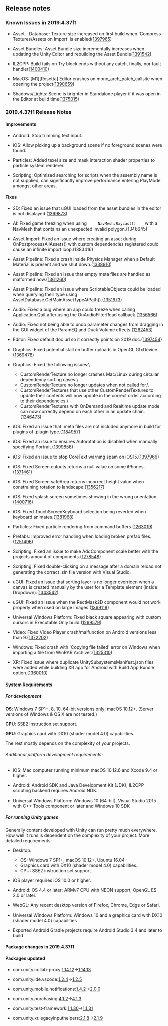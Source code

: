 ## Release notes

### Known Issues in 2019.4.37f1

-   Asset - Database: Texture size increased on first build when \'Compress Textures/Assets on Import\' is enabled([1397965](https://issuetracker.unity3d.com/issues/texture-size-increased-on-first-build-when-compress-textures-slash-assets-on-import-is-enabled))

-   Asset Bundles: Asset Bundle size incrementally increases when updating the Unity Editor and rebuilding the Asset Bundle([1391542](https://issuetracker.unity3d.com/issues/asset-bundle-size-incrementally-increases-when-updating-the-unity-editor-and-rebuilding-the-asset-bundle))

-   IL2CPP: Build fails on Try block ends without any catch, finally, nor fault handler([1400410](https://issuetracker.unity3d.com/issues/il2cpp-build-fails-on-try-block-ends-without-any-catch-finally-nor-fault-handler))

-   MacOS: \[M1\]\[Rosetta\] Editor crashes on mono_arch_patch_callsite when opening the project([1390659](https://issuetracker.unity3d.com/issues/m1-rosetta-editor-crashes-on-mono-arch-patch-callsite-when-opening-the-project))

-   Shadows/Lights: Scene is brighter in Standalone player if it was open in the Editor at build time([1375015](https://issuetracker.unity3d.com/issues/scene-is-brighter-in-standalone-player-if-it-was-open-in-the-editor-at-build-time))

### 2019.4.37f1 Release Notes

#### Improvements

-   Android: Stop trimming text input.

-   iOS: Allow picking up a background scene if no foreground scenes were found.

-   Particles: Added texel size and mask interaction shader properties to particle system renderer.

-   Scripting: Optimized searching for scripts when the assembly name is not supplied, can significantly improve performance entering PlayMode amongst other areas.

#### Fixes

-   2D: Fixed an issue that uGUI loaded from the asset bundles in the editor is not displayed.([1369873](https://issuetracker.unity3d.com/issues/ugui-loaded-from-the-asset-bundles-in-the-editor-is-not-displayed))

-   AI: Fixed game freezing when using`      NavMesh.Raycast()     `with a NavMesh that contains an unexpected invalid polygon.(1346645)

-   Asset Import: Fixed an issue where creating an asset during OnPostprocessAllAssets() with custom dependencies registered could cause an infinite import loop.(1383416)

-   Asset Pipeline: Fixed a crash inside Physics Manager when a Default Material is present and we shut down.([1338910](https://issuetracker.unity3d.com/issues/editor-importing-a-physicsmaterial-crashes-the-editor-inside-physicmaterial-reset))

-   Asset Pipeline: Fixed an issue that empty meta files are handled as malformed now.([1361260](https://issuetracker.unity3d.com/issues/imported-folders-and-files-are-missing-in-the-project-window-when-the-initially-created-meta-file-is-empty))

-   Asset Pipeline: Fixed an issue where ScriptableObjects could be loaded when querying their type using AssetDatabase.GetMainAssetTypeAtPath().([1351973](https://issuetracker.unity3d.com/issues/assetdatabase-dot-getmainassettypeatpath-sometimes-loads-objects-when-deriving-their-type-and-leaves-them-loaded))

-   Audio: Fixed a bug where an app could freeze when calling Application.Quit after using the OnAudioFilterRead callback.([1356566](https://issuetracker.unity3d.com/issues/ios-app-freezes-when-calling-application-dot-quit-if-a-script-with-onaudiofilterread-and-an-audio-listener-is-in-the-scene))

-   Audio: Fixed not being able to undo parameter changes from dragging in the GUI widget of the ParamEQ and Duck Volume effects.([1262453](https://issuetracker.unity3d.com/issues/editing-parameq-through-dragging-on-the-graph-is-not-undoable))

-   Editor: Fixed default doc url so it correctly points on 2019 doc.([1397454](https://issuetracker.unity3d.com/issues/unity-2019-dot-4-opens-the-manual-and-scripting-reference-for-2020-dot-3))

-   Graphics: Fixed potential stall on buffer uploads in OpenGL GfxDevice.([1369478](https://issuetracker.unity3d.com/issues/android-consecutive-calls-to-graphics-dot-drawprocedural-take-a-huge-amount-of-time-on-mali-gpus))

-   Graphics: Fixed the following issues:\

    -   CustomRenderTexture no longer crashes Mac/Linux during circular dependency sorting cases.\
    -   CustomRenderTexture no longer updates when not called for.\
    -   CustomRenderTextures that use other CustomRenderTextures to update their contents will now update in the correct order according to their dependencies.\
    -   CustomRenderTextures with OnDemand and Realtime update mode can now correctly depend on each other in an update chain.([1246473](https://issuetracker.unity3d.com/issues/crash-on-getdependenciesrecursive-when-entering-the-play-mode-with-a-customer-render-texture-in-the-scene))

-   iOS: Fixed an issue that .meta files are not included anymore in build for plugins of .plugin type.([1184957](https://issuetracker.unity3d.com/issues/possibly-ios-unity-meta-files-are-generated-in-the-plugin-directory-and-then-copied-to-plugins-directory-in-the-xcode-build))

-   iOS: Fixed an issue to ensures Autorotation is disabled when manually specifying Portrait.([1399856](https://issuetracker.unity3d.com/issues/setting-screen-dot-orientation-to-portrait-mode-does-not-disable-autorotation-when-starting-application-in-portrait-mode))

-   iOS: Fixed an issue to stop CoreText warning spam on iOS15.([1397966](https://issuetracker.unity3d.com/issues/ios-15-coretext-warnings-are-spammed-constantly-when-using-text-ui-on-ios-15-devices))

-   iOS: Fixed Screen.cutouts returns a null value on some iPhones.([1371461](https://issuetracker.unity3d.com/issues/ios-screen-dot-cutouts-returns-a-null-value))

-   iOS: Fixed Screen.safeArea returns incorrect height value when constraining rotation to landscape.([1356217](https://issuetracker.unity3d.com/issues/ios-screen-dot-safearea-returns-incorrect-height-value-when-constraining-rotation-to-landscape))

-   iOS: Fixed splash screen sometimes showing in the wrong orientation.([1400716](https://issuetracker.unity3d.com/issues/ios-apps-ignore-uisupportedinterfaceorientations-when-it-is-set-in-info-dot-plist))

-   iOS: Fixed TouchScreenKeyboard.selection being reverted when keyboard animates.([1381968](https://issuetracker.unity3d.com/issues/ios-touchscreenkeyboard-dot-selection-is-ignored))

-   Particles: Fixed particle rendering from command buffers.([1263019](https://issuetracker.unity3d.com/issues/particle-system-is-not-rendering-when-commandbuffer-dot-drawrenderer-is-used-with-scriptablerenderpass))

-   Prefabs: Improved error handling when loading broken prefab files.([1251496](https://issuetracker.unity3d.com/issues/crash-on-gameobject-isactive-when-enabling-a-specific-game-object))

-   Scripting: Fixed an issue to make AddComponent scale better with the projects amount of components.([1278548](https://issuetracker.unity3d.com/issues/performance-decreases-with-a-large-number-of-components-when-addcomponent-is-used))

-   Scripting: Fixed double-clicking on a message after a domain reload not generating the correct .sln file version with Visual Studio.

-   uGUI: Fixed an issue that sorting layer is no longer overriden when a canvas is created manually by the user for a Template element (inside Dropdown).([1343542](https://issuetracker.unity3d.com/issues/child-canvas-sorting-layer-is-changed-to-the-same-value-as-the-parent-canvas-after-interacting-with-dropdown-ui-object))

-   uGUI: Fixed an issue when the RectMask2D component would not work properly when used on large images.([1369118](https://issuetracker.unity3d.com/issues/part-of-the-large-image-is-prematurely-marked-if-using-the-rectmask2d))

-   Universal Windows Platform: Fixed black square appearing with custom cursors in Executable Only build.([1299579](https://issuetracker.unity3d.com/issues/uwp-ui-cursor-is-replaced-with-a-black-square-when-cursor-dot-setcursor-is-called-with-anything-but-the-default-cursor))

-   Video: Fixed Video Player crash/malfunction on Android versions less than 9.([1372202](https://issuetracker.unity3d.com/issues/android-videoplayer-videos-are-not-played-from-url-on-specific-devices))

-   Windows: Fixed crash with \'Copying file failed\' error on Windows when importing a file from WinRAR Archiver.([1325310](https://issuetracker.unity3d.com/issues/editor-crashes-or-freezes-with-copying-file-failed-error-when-importing-a-file-from-winrar-archiver))

-   XR: Fixed issue where duplicate UnitySubsystemsManifest.json files were added while building XR app for Android with Build App Bundle option.([1360010](https://issuetracker.unity3d.com/issues/android-build-fails-when-using-arcore-xr-plugin-and-build-app-bundle-google-play-is-selected))

#### System Requirements

##### For development

**OS**: Windows 7 SP1+, 8, 10, 64-bit versions only; macOS 10.12+. (Server versions of Windows & OS X are not tested.)

**CPU**: SSE2 instruction set support.

**GPU**: Graphics card with DX10 (shader model 4.0) capabilities.

The rest mostly depends on the complexity of your projects.

###### Additional platform development requirements:

-   iOS: Mac computer running minimum macOS 10.12.6 and Xcode 9.4 or higher.

-   Android: Android SDK and Java Development Kit (JDK); IL2CPP scripting backend requires Android NDK.

-   Universal Windows Platform: Windows 10 (64-bit), Visual Studio 2015 with C++ Tools component or later and Windows 10 SDK

##### For running Unity games

Generally content developed with Unity can run pretty much everywhere. How well it runs is dependent on the complexity of your project. More detailed requirements:

-   Desktop:

    -   OS: Windows 7 SP1+, macOS 10.12+, Ubuntu 16.04+
    -   Graphics card with DX10 (shader model 4.0) capabilities.
    -   CPU: SSE2 instruction set support.

-   iOS player requires iOS 10.0 or higher.

-   Android: OS 4.4 or later; ARMv7 CPU with NEON support; OpenGL ES 2.0 or later.

-   WebGL: Any recent desktop version of Firefox, Chrome, Edge or Safari.

-   Universal Windows Platform: Windows 10 and a graphics card with DX10 (shader model 4.0) capabilities

-   Exported Android Gradle projects require Android Studio 3.4 and later to build

#### Package changes in 2019.4.37f1

#### Packages updated

-   com.unity.collab-proxy:[1.14.12](https://docs.unity3d.com/Packages/com.unity.collab-proxy@1.14//changelog/CHANGELOG.html)→[1.14.13](https://docs.unity3d.com/Packages/com.unity.collab-proxy@1.14//changelog/CHANGELOG.html)

-   com.unity.ide.vscode:[1.2.4](https://docs.unity3d.com/Packages/com.unity.ide.vscode@1.2//changelog/CHANGELOG.html)→[1.2.5](https://docs.unity3d.com/Packages/com.unity.ide.vscode@1.2//changelog/CHANGELOG.html)

-   com.unity.mobile.notifications:[1.4.2](https://docs.unity3d.com/Packages/com.unity.mobile.notifications@1.4//changelog/CHANGELOG.html)→[2.0.0](https://docs.unity3d.com/Packages/com.unity.mobile.notifications@2.0//changelog/CHANGELOG.html)

-   com.unity.purchasing:[4.1.2](https://docs.unity3d.com/Packages/com.unity.purchasing@4.1//changelog/CHANGELOG.html)→[4.1.3](https://docs.unity3d.com/Packages/com.unity.purchasing@4.1//changelog/CHANGELOG.html)

-   com.unity.test-framework:[1.1.30](https://docs.unity3d.com/Packages/com.unity.test-framework@1.1//changelog/CHANGELOG.html)→[1.1.31](https://docs.unity3d.com/Packages/com.unity.test-framework@1.1//changelog/CHANGELOG.html)

-   com.unity.xr.legacyinputhelpers:[2.1.8](https://docs.unity3d.com/Packages/com.unity.xr.legacyinputhelpers@2.1//changelog/CHANGELOG.html)→[2.1.9](https://docs.unity3d.com/Packages/com.unity.xr.legacyinputhelpers@2.1//changelog/CHANGELOG.html)
